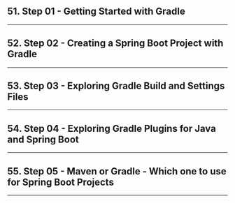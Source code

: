 ## 51. Step 01 - Getting Started with Gradle

***

## 52. Step 02 - Creating a Spring Boot Project with Gradle

***

## 53. Step 03 - Exploring Gradle Build and Settings Files

***

## 54. Step 04 - Exploring Gradle Plugins for Java and Spring Boot

***

## 55. Step 05 - Maven or Gradle - Which one to use for Spring Boot Projects

***
